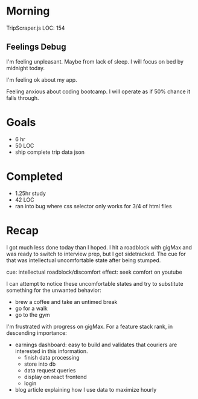 # Morning
TripScraper.js LOC: 154
## Feelings Debug
I'm feeling unpleasant. Maybe from lack of sleep. I will focus on bed by midnight today.

I'm feeling ok about my app.

Feeling anxious about coding bootcamp. I will operate as if 50% chance it falls through.
# Goals
- 6 hr
- 50 LOC
- ship complete trip data json
# Completed
- 1.25hr study
- 42 LOC
- ran into bug where css selector only works for 3/4 of html files
# Recap
I got much less done today than I hoped. I hit a roadblock with gigMax and was ready to switch to interview prep, but I got sidetracked. The cue for that was intellectual uncomfortable state after being stumped. 

cue: intellectual roadblock/discomfort
effect: seek comfort on youtube

I can attempt to notice these uncomfortable states and try to substitute something for the unwanted behavior:
- brew a coffee and take an untimed break
- go for a walk
- go to the gym


I'm frustrated with progress on gigMax. For a feature stack rank, in descending importance:
- earnings dashboard: easy to build and validates that couriers are interested in this information.
  - finish data processing 
  - store into db
  - data request queries
  - display on react frontend
  - login
- blog article explaining how I use data to maximize hourly
